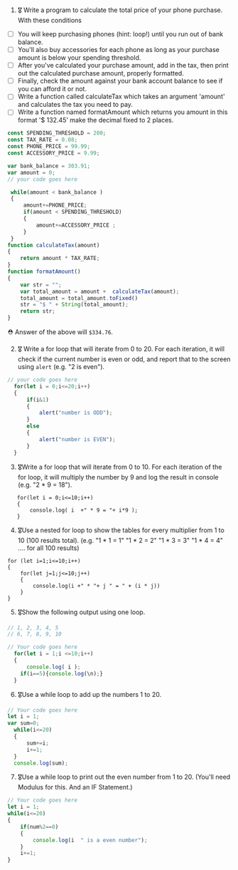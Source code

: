 1. 🎖 Write a program to calculate the total price of your phone purchase. With these conditions
 * [ ] You will keep purchasing phones (hint: loop!) until you run out of bank balance.
 * [ ] You'll also buy accessories for each phone as long as your purchase amount is below your spending threshold.
 * [ ] After you've calculated your purchase amount, add in the tax, then print out the calculated purchase amount, properly formatted.
 * [ ] Finally, check the amount against your bank account balance to see if you can afford it or not.
 * [ ] Write a function called calculateTax which takes an argument 'amount' and calculates the tax you need to pay.
 * [ ] Write a function named formatAmount which returns you amount in this format '$ 132.45' make the decimal fixed to 2 places.
```js
const SPENDING_THRESHOLD = 200;
const TAX_RATE = 0.08;
const PHONE_PRICE = 99.99;
const ACCESSORY_PRICE = 9.99;

var bank_balance = 303.91;
var amount = 0;
// your code goes here

 while(amount < bank_balance )
 {
     amount+=PHONE_PRICE;
     if(amount < SPENDING_THRESHOLD)
     {
         amount+=ACCESSORY_PRICE ;
     }
 }
function calculateTax(amount)
{
    return amount * TAX_RATE;
}
function formatAmount()
{
    var str = "";
    var total_amount = amount +  calculateTax(amount);
    total_amount = total_amount.toFixed()
    str = "$ " + String(total_amount);
    return str; 
}


```
 ⛑ Answer of the above will `$334.76`.

2. 🎖 Write a for loop that will iterate from 0 to 20. For each iteration, it will check if the current number is even or odd, and report that to the screen using `alert` (e.g. "2 is even").
```js
// your code goes here
  for(let i = 0;i<=20;i++)
  {
      if(i&1)
      {
          alert("number is ODD");
      }
      else
      {
          alert("number is EVEN");
      }
  }
```

3. 🎖Write a for loop that will iterate from 0 to 10. For each iteration of the for loop, it will multiply the number by 9 and log the result in console (e.g. "2 * 9 = 18").
```
   for(let i = 0;i<=10;i++)
   {
       console.log( i  +" * 9 = "+ i*9 );
   }
```

4. 🎖Use a nested for loop to show the tables for every multiplier from 1 to 10 (100 results total).
(e.g.
"1 * 1 = 1"
"1 * 2 = 2"
"1 * 3 = 3"
"1 * 4 = 4"
.... for all 100 results)
```
for (let i=1;i<=10;i++)
{
    for(let j=1;j<=10;j++)
    {
        console.log(i +" * "+ j " = " + (i * j))
    }
}
```

5. 🎖Show the following output using one loop.
```js
// 1, 2, 3, 4, 5
// 6, 7, 8, 9, 10

// Your code goes here
  for(let i = 1;i <=10;i++)
  {
      console.log( i );
    if(i==5){console.log(\n);} 
  }

```

6. 🎖Use a while loop to add up the numbers 1 to 20.
```js
// Your code goes here
let i = 1;
var sum=0;
  while(i<=20)
  {
      sum+=i;
      i+=1;
  }
  console.log(sum);
```

7. 🎖Use a while loop to print out the even number from 1 to 20. (You'll need Modulus for this. And an IF Statement.)
```js
// Your code goes here
let i = 1;
while(i<=20)
{   
    if(num%2==0)
    {
        console.log(i  " is a even number");
    }
    i+=1;
}
```
